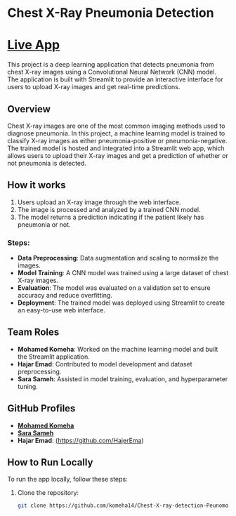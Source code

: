 # Chest X-Ray Pneumonia Detection

# [**Live App**](https://chest-x-rey-detection-8vcv4k4ykh5ecmnqez9hns.streamlit.app/)

This project is a deep learning application that detects pneumonia from chest X-ray images using a Convolutional Neural Network (CNN) model. The application is built with Streamlit to provide an interactive interface for users to upload X-ray images and get real-time predictions.

## Overview

Chest X-ray images are one of the most common imaging methods used to diagnose pneumonia. In this project, a machine learning model is trained to classify X-ray images as either pneumonia-positive or pneumonia-negative. The trained model is hosted and integrated into a Streamlit web app, which allows users to upload their X-ray images and get a prediction of whether or not pneumonia is detected.

## How it works

1. Users upload an X-ray image through the web interface.
2. The image is processed and analyzed by a trained CNN model.
3. The model returns a prediction indicating if the patient likely has pneumonia or not.

### Steps:
- **Data Preprocessing**: Data augmentation and scaling to normalize the images.
- **Model Training**: A CNN model was trained using a large dataset of chest X-ray images.
- **Evaluation**: The model was evaluated on a validation set to ensure accuracy and reduce overfitting.
- **Deployment**: The trained model was deployed using Streamlit to create an easy-to-use web interface.

## Team Roles

- **Mohamed Komeha**: Worked on the machine learning model and built the Streamlit application.
- **Hajar Emad**: Contributed to model development and dataset preprocessing.
- **Sara Sameh**: Assisted in model training, evaluation, and hyperparameter tuning.

## GitHub Profiles

- [**Mohamed Komeha**](https://github.com/komeha14)
- [**Sara Sameh**](https://github.com/S378818)
- **Hajar Emad**: (https://github.com/HajerEma)

## How to Run Locally

To run the app locally, follow these steps:

1. Clone the repository:
   ```bash
   git clone https://github.com/komeha14/Chest-X-ray-detection-Peunomonia.git
